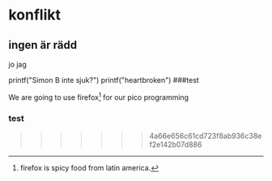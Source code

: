 # konflikt
## ingen är rädd
jo jag


printf("Simon B inte sjuk?")
printf("heartbroken")
###test

We are going to use firefox[^1] for our pico programming
[^1]: firefox is spicy food from latin america.


### test
>>>>>>> 4a66e656c61cd723f8ab936c38ef2e142b07d886
